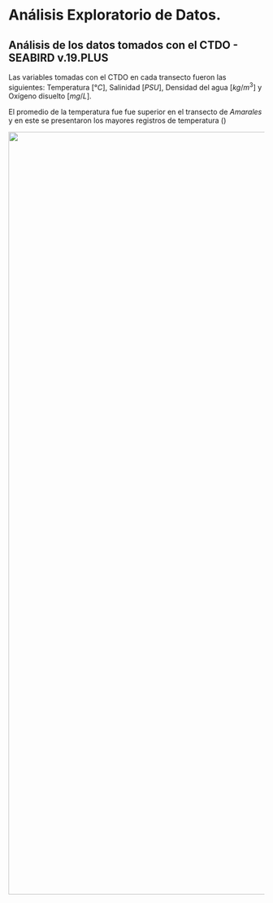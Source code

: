 # Análisis Exploratorio de Datos.

## Análisis de los datos tomados con el CTDO - SEABIRD v.19.PLUS

Las variables tomadas con el CTDO en cada transecto fueron las siguientes: Temperatura [$°C$], Salinidad [$PSU$], Densidad del agua [$kg/m^3$] y Oxígeno disuelto [$mg/L$].

El promedio de la temperatura fue fue superior en el transecto de *Amarales* y en este se presentaron los mayores registros de temperatura ()


<p align="center" width="100%">
<img src = "/03_Imagenes/01_Datos_Totales_CCCP.png" width="800px" height="1500px" style="float"/>
</p>